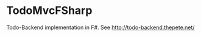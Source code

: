 TodoMvcFSharp
=============

Todo-Backend implementation in F#. See http://todo-backend.thepete.net/

